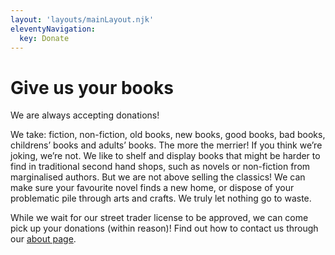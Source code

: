 ```yaml
---
layout: 'layouts/mainLayout.njk'
eleventyNavigation:
  key: Donate
---
```

# Give us your books

We are always accepting donations!

We take: fiction, non-fiction, old books, new books, good books, bad books, childrens’ books and adults’ books. The more the merrier! If you think we’re joking, we’re not. We like to shelf and display books that might be harder to find in traditional second hand shops, such as novels or non-fiction from marginalised authors. But we are not above selling the classics! We can make sure your favourite novel finds a new home, or dispose of your problematic pile through arts and crafts. We truly let nothing go to waste.

While we wait for our street trader license to be approved, we can come pick up your donations (within reason)! Find out how to contact us through our [about page](/about).

